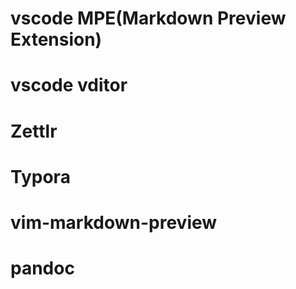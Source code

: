 # vscode MPE(Markdown Preview Extension)
# vscode vditor
# Zettlr
# Typora
# vim-markdown-preview
# pandoc

